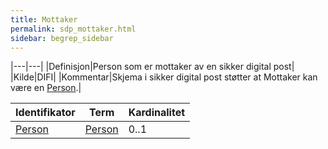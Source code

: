 ```yaml
---
title: Mottaker 
permalink: sdp_mottaker.html
sidebar: begrep_sidebar
---
```


|---|---|
|Definisjon|Person som er mottaker av en sikker digital post|
|Kilde|DIFI|
|Kommentar|Skjema i sikker digital post støtter at Mottaker kan være en [Person](sdp_person.html).|

| Identifikator    | Term             | Kardinalitet |
| ---------------- | ---------------- | ------------ |
| [Person](sdp_person.html) | [Person](sdp_person.html) | 0..1         |

